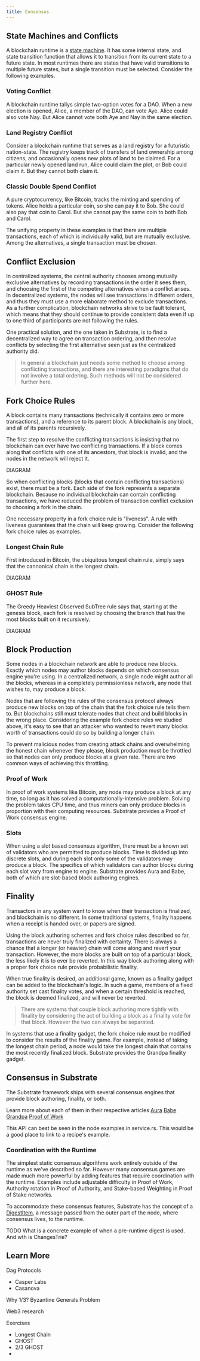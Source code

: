 ```yaml
---
title: Consensus
---
```


## State Machines and Conflicts
A blockchain runtime is a [state machine](https://en.wikipedia.org/wiki/Finite-state_machine). It has some internal state, and state transition function that allows it to transition from its current state to a future state. In most runtimes there are states that have valid transitions to multiple future states, but a single transition must be selected. Consider the following examples.

### Voting Conflict
A blockchain runtime tallys simple two-option votes for a DAO. When a new election is opened, Alice, a member of the DAO, can vote Aye. Alice could also vote Nay. But Alice cannot vote both Aye and Nay in the same election.

### Land Registry Conflict
Consider a blockchain runtime that serves as a land registry for a futuristic nation-state. The registry keeps track of transfers of land ownership among citizens, and occasionally opens new plots of land to be claimed. For a particular newly opened land run, Alice could claim the plot, or Bob could claim it. But they cannot both claim it.

### Classic Double Spend Conflict
A pure cryptocurrency, like Bitcoin, tracks the minting and spending of tokens. Alice holds a particular coin, so she can pay it to Bob. She could also pay that coin to Carol. But she cannot pay the same coin to both Bob and Carol.

The unifying property in these examples is that there are multiple transactions, each of which is individually valid, but are mutually exclusive. Among the alternatives, a single transaction must be chosen.


## Conflict Exclusion
In centralized systems, the central authority chooses among mutually exclusive alternatives by recording transactions in the order it sees them, and choosing the first of the competing alternatives when a conflict arises. In decentralized systems, the nodes will see transactions in different orders, and thus they must use a more elaborate method to exclude transactions. As a further complication, blockchain networks strive to be fault tolerant, which means that they should continue to provide consistent data even if up to one third of participants are not following the rules.

One practical solution, and the one taken in Substrate, is to find a decentralized way to agree on transaction ordering, and then resolve conflicts by selecting the first alternative seen just as the centralized authority did.

> In general a blockchain just needs some method to choose among conflicting transactions, and there are interesting paradigms that do not involve a total ordering. Such methods will not be considered further here.

## Fork Choice Rules

A block contains many transactions (technically it contains zero or more transactions), and a reference to its parent block. A blockchain is any block, and all of its parents recursively.

The first step to resolve the conflicting transactions is insisting that no blockchain can ever have two conflicting transactions. If a block comes along that conflicts with one of its ancestors, that block is invalid, and the nodes in the network will reject it.

DIAGRAM

So when conflicting blocks (blocks that contain conflicting transactions) exist, there must be a fork. Each side of the fork represents a separate blockchain. Because no individual blockchain can contain conflicting transactions, we have reduced the problem of transaction conflict exclusion to choosing a fork in the chain.

One necessary property in a fork choice rule is "liveness". A rule with liveness guarantees that the chain will keep growing. Consider the following fork choice rules as examples.

### Longest Chain Rule
First introduced in Bitcoin, the ubiquitous longest chain rule, simply says that the cannonical chain is the longest chain.

DIAGRAM

### GHOST Rule
The Greedy Heaviest Observed SubTree rule says that, starting at the genesis block, each fork is resolved by choosing the branch that has the most blocks built on it recursively.

DIAGRAM

## Block Production
Some nodes in a blockchain network are able to produce new blocks. Exactly which nodes may author blocks depends on which consensus engine you're using. In a centralized network, a single node might author all the blocks, whereas in a completely permissionless network, any node that wishes to, may produce a block.

Nodes that are following the rules of the consensus protocol always produce new blocks on top of the chain that the fork choice rule tells them to. But blockchains still must tolerate nodes that cheat and build blocks in the wrong place. Considering the example fork choice rules we studied above, it's easy to see that an attacker who wanted to revert many blocks worth of transactions could do so by building a longer chain.

To prevent malicious nodes from creating attack chains and overwhelming the honest chain whenever they please, block production must be throttled so that nodes can only produce blocks at a given rate. There are two common ways of achieving this throttling.

### Proof of Work
In proof of work systems like Bitcoin, any node may produce a block at any time, so long as it has solved a computationally-intensive problem. Solving the problem takes CPU time, and thus miners can only produce blocks in proportion with their computing resources. Substrate provides a Proof of Work consensus engine.

### Slots
When using a slot based consensus algorithm, there must be a known set of validators who are permitted to produce blocks. Time is divided up into discrete slots, and during each slot only some of the validators may produce a block. The specifics of which validators can author blocks during each slot vary from engine to engine. Substrate provides Aura and Babe, both of which are slot-based block authoring engines.

## Finality
Transactors in any system want to know when their transaction is finalized, and blockchain is no different. In some traditional systems, finality happens when a receipt is handed over, or papers are signed.

Using the block authoring schemes and fork choice rules described so far, transactions are never truly finalized with certainty. There is always a chance that a longer (or heavier) chain will come along and revert your transaction. However, the more blocks are built on top of a particular block, the less likely it is to ever be reverted. In this way block authoring along with a proper fork choice rule provide probabilistic finality.

When true finality is desired, an additional game, known as a finality gadget can be added to the blockchain's logic. In such a game, members of a fixed authority set cast finality votes, and when a certain threshold is reached, the block is deemed finalized, and will never be reverted.

> There are systems that couple block authoring more tightly with finality by considering the act of building a block as a finality vote for that block. However the two can always be separated.

In systems that use a finality gadget, the fork choice rule must be modified to consider the results of the finality game. For example, instead of taking the longest chain period, a node would take the longest chain that contains the most recently finalized block. Substrate provides the Grandpa finality gadget.

## Consensus in Substrate
The Substrate framework ships with several consensus engines that provide block authoring, finality, or both.

Learn more about each of them in their respective articles
[Aura]()
[Babe]()
[Grandpa]()
[Proof of Work]()

This API can best be seen in the node examples in service.rs. This would be a good place to link to a recipe's example.

### Coordination with the Runtime
The simplest static consensus algorithms work entirely outside of the runtime as we've described so far. However many consensus games are made much more powerful by adding features that require coordination with the runtime. Examples include adjustable difficulty in Proof of Work, Authority rotation in Proof of Authority, and Stake-based Weighting in Proof of Stake networks.

To accommodate these consensus features, Substrate has the concept of a [DigestItem](https://substrate.dev/rustdocs/master/sr_primitives/enum.DigestItem.html), a message passed from the outer part of the node, where consensus lives, to the runtime.

TODO What is a concrete example of when a pre-runtime digest is used. And wth is ChangesTrie?


## Learn More
Dag Protocols
* Casper Labs
* Casanova

Why 1/3? Byzantine Generals Problem

Web3 research

Exercises
* Longest Chain
* GHOST
* 2/3 GHOST
*

